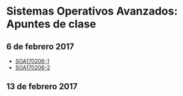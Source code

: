 # Sistemas Operativos Avanzados: Apuntes de clase

## 6 de febrero 2017

- [SOA170206-1](06-02-2017/SOA170206-1_2017-02-10-3.pdf)
- [SOA170206-2](06-02-2017/SOA0206-2_2017-02-10.pdf)

## 13 de febrero 2017